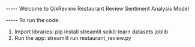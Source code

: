 ----- Welcome to QikReview Restaurant Review Sentiment Analysis Model

----- To run the code:
1. Import libraries:
   pip install streamlit scikit-learn datasets joblib
2. Run the app:
   streamlit run restaurant_review.py   
